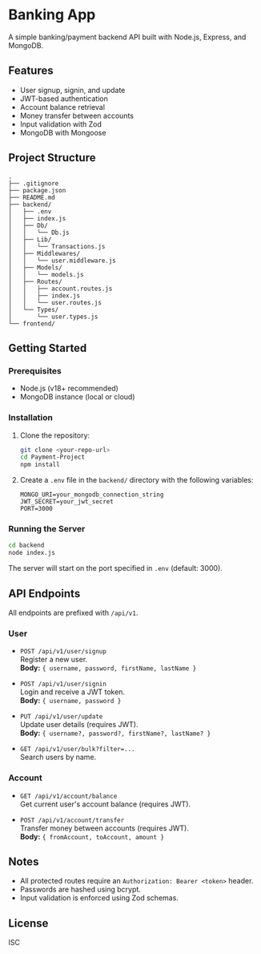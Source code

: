 # Banking App

A simple banking/payment backend API built with Node.js, Express, and MongoDB.

## Features

- User signup, signin, and update
- JWT-based authentication
- Account balance retrieval
- Money transfer between accounts
- Input validation with Zod
- MongoDB with Mongoose

## Project Structure

```
.
├── .gitignore
├── package.json
├── README.md
├── backend/
│   ├── .env
│   ├── index.js
│   ├── Db/
│   │   └── Db.js
│   ├── Lib/
│   │   └── Transactions.js
│   ├── Middlewares/
│   │   └── user.middleware.js
│   ├── Models/
│   │   └── models.js
│   ├── Routes/
│   │   ├── account.routes.js
│   │   ├── index.js
│   │   └── user.routes.js
│   └── Types/
│       └── user.types.js
└── frontend/
```

## Getting Started

### Prerequisites

- Node.js (v18+ recommended)
- MongoDB instance (local or cloud)

### Installation

1. Clone the repository:

   ```sh
   git clone <your-repo-url>
   cd Payment-Project
   npm install
   ```

2. Create a `.env` file in the `backend/` directory with the following variables:

   ```
   MONGO_URI=your_mongodb_connection_string
   JWT_SECRET=your_jwt_secret
   PORT=3000
   ```

### Running the Server

```sh
cd backend
node index.js
```

The server will start on the port specified in `.env` (default: 3000).

## API Endpoints

All endpoints are prefixed with `/api/v1`.

### User

- `POST /api/v1/user/signup`  
  Register a new user.  
  **Body:** `{ username, password, firstName, lastName }`

- `POST /api/v1/user/signin`  
  Login and receive a JWT token.  
  **Body:** `{ username, password }`

- `PUT /api/v1/user/update`  
  Update user details (requires JWT).  
  **Body:** `{ username?, password?, firstName?, lastName? }`

- `GET /api/v1/user/bulk?filter=...`  
  Search users by name.

### Account

- `GET /api/v1/account/balance`  
  Get current user's account balance (requires JWT).

- `POST /api/v1/account/transfer`  
  Transfer money between accounts (requires JWT).  
  **Body:** `{ fromAccount, toAccount, amount }`

## Notes

- All protected routes require an `Authorization: Bearer <token>` header.
- Passwords are hashed using bcrypt.
- Input validation is enforced using Zod schemas.

## License

ISC